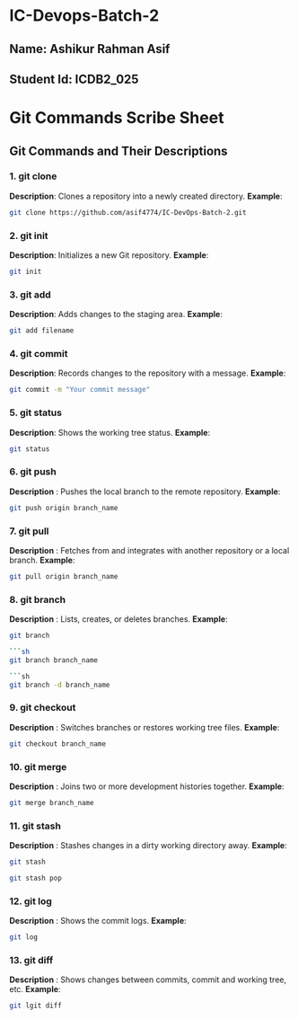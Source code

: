 # IC-Devops-Batch-2

## Name: Ashikur Rahman Asif
## Student Id: ICDB2_025

#                                                   Git Commands Scribe Sheet

## Git Commands and Their Descriptions

### 1. git clone
**Description**: Clones a repository into a newly created directory.
**Example**:
```sh
git clone https://github.com/asif4774/IC-DevOps-Batch-2.git
```

### 2. git init
**Description**: Initializes a new Git repository.
**Example**:
```sh
git init
```
### 3. git add
**Description**: Adds changes to the staging area.
**Example**:
```sh
git add filename
```

### 4. git commit
**Description**: Records changes to the repository with a message.
**Example**:
```sh
git commit -m "Your commit message"
```

### 5. git status
**Description**: Shows the working tree status.
**Example**:
```sh
git status
```

### 6. git push
**Description** : Pushes the local branch to the remote repository.
**Example**:
```sh
git push origin branch_name
```

### 7. git pull
**Description** : Fetches from and integrates with another repository or a local branch.
**Example**:
```sh
git pull origin branch_name
```

### 8. git branch
**Description** : Lists, creates, or deletes branches.
**Example**:
```sh
git branch

```sh
git branch branch_name

```sh
git branch -d branch_name
```

### 9. git checkout
**Description** : Switches branches or restores working tree files.
**Example**:
```sh
git checkout branch_name
```
### 10. git merge
**Description** : Joins two or more development histories together.
**Example**:
```sh
git merge branch_name
```

### 11. git stash
**Description** : Stashes changes in a dirty working directory away.
**Example**:
```sh
git stash
```
```sh
git stash pop
```
### 12. git log
**Description** : Shows the commit logs.
**Example**:
```sh
git log
```
### 13. git diff
**Description** : Shows changes between commits, commit and working tree, etc.
**Example**:
```sh
git lgit diff
```


